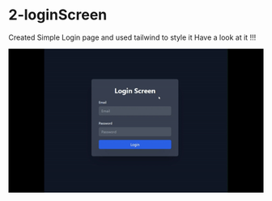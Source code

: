 # 2-loginScreen 

Created Simple Login page and used tailwind to style it 
Have a look at it !!!


![Login Screen Screenshot](./screen.gif)